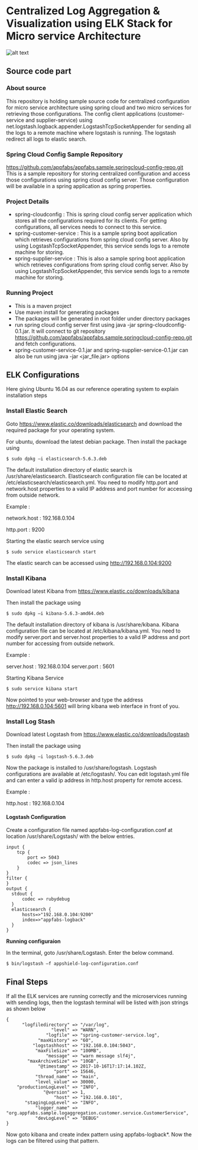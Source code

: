 # Centralized Log Aggregation & Visualization using ELK Stack for Micro service Architecture

![alt text](https://github.com/appfabs/appfabs.samples.elk.logaggregation/blob/master/docs/architecture.png)

## Source code part

### About source

This repository is holding sample source code for centralized configuration for micro service architecture using spring cloud and two micro services for retrieving those configurations. The config client applications (customer-service and supplier-service) using net.logstash.logback.appender.LogstashTcpSocketAppender for sending all the logs to a remote machine where logstash is running. The logstash redirect all logs to elastic search.

### Spring Cloud Config Sample Repository

https://github.com/appfabs/appfabs.sample.springcloud-config-repo.git
This is a sample repository for storing centralized configuration and access those configurations using spring cloud config server. Those configuration will be available in a spring application as spring properties. 


### Project Details

- spring-cloudconfig : This is spring cloud config server application which stores all the configurations required for its clients. For getting configurations, all services needs to connect to this service.
- spring-customer-service : This is a sample spring boot application which retrieves configurations from spring cloud config server. Also by using LogstashTcpSocketAppender, this service sends logs to a remote machine for storing.
- spring-supplier-service : This is also a sample spring boot application which retrieves configurations from spring cloud config server. Also by using LogstashTcpSocketAppender, this service sends logs to a remote machine for storing.

### Running Project

- This is a maven project
- Use maven install for generating packages
- The packages will be generated in root folder under directory packages
- run spring cloud config server first using java -jar spring-cloudconfig-0.1.jar. It will connect to git repository https://github.com/appfabs/appfabs.sample.springcloud-config-repo.git and fetch configurations.
- spring-customer-service-0.1.jar and spring-supplier-service-0.1.jar can also be run using java -jar <jar_file.jar> options

## ELK Configurations

Here giving Ubuntu 16.04 as our reference operating system to explain installation steps

### Install Elastic Search

Goto https://www.elastic.co/downloads/elasticsearch and download the required package for your operating system. 

For ubuntu, download the latest debian package.
Then install the package using

`$ sudo dpkg –i elasticsearch-5.6.3.deb`

The default installation directory of elastic search is /usr/share/elasticsearch. Elasticsearch configuration file can be located at /etc/elasticsearch/elasticsearch.yml. You need to modify http.port and network.host properties to a valid IP address and port number for accessing from outside network. 

Example :

network.host : 192.168.0.104

http.port : 9200

Starting the elastic search service using

`$ sudo service elasticsearch start`

The elastic search can be accessed using http://192.168.0.104:9200

### Install Kibana

Download latest Kibana from https://www.elastic.co/downloads/kibana

Then install the package using

`$ sudo dpkg –i kibana-5.6.3-amd64.deb`

The default installation directory of kibana is /usr/share/kibana. Kibana configuration file can be located at /etc/kibana/kibana.yml. You need to modify server.port and server.host properties to a valid IP address and port number for accessing from outside network. 

Example :

server.host : 192.168.0.104
server.port : 5601

Starting Kibana Service

`$ sudo service kibana start`

Now pointed to your web-browser and type the address http://192.168.0.104:5601 will bring kibana web interface in front of you.

### Install Log Stash

Download latest Logstash from https://www.elastic.co/downloads/logstash 

Then install the package using

`$ sudo dpkg –i logstash-5.6.3.deb`

Now the package is installed to /usr/share/logstash. Logstash configurations are available at /etc/logstash/. You can edit logstash.yml file and can enter a valid ip address in http.host property for remote access.

Example :

http.host : 192.168.0.104

#### Logstash Configuration

Create a configuration file named appfabs-log-configuration.conf at location /usr/share/Logstash/ with the below entries.

```
input {
    tcp {
        port => 5043
        codec => json_lines
    }
}
filter {
}
output {
  stdout {
      codec => rubydebug
  }
  elasticsearch {
      hosts=>"192.168.0.104:9200"
      index=>"appfabs-logback"
  }
}
```

**Running configuraion**

In the terminal, goto /usr/share/Logstash. Enter the below command. 

`$ bin/logstash –f appshield-log-configuration.conf`

## Final Steps

If all the ELK services are running correctly and the microservices running with sending logs, then the logstash terminal will be listed with json strings as shown below

```
{
      "logfiledirectory" => "/var/log",
                 "level" => "WARN",
               "logfile" => "spring-customer-service.log",
            "maxHistory" => "60",
          "logstashhost" => "192.168.0.104:5043",
           "maxFileSize" => "100MB",
               "message" => "warn message slf4j",
        "maxArchiveSize" => "10GB",
            "@timestamp" => 2017-10-16T17:17:14.102Z,
                  "port" => 15646,
           "thread_name" => "main",
           "level_value" => 30000,
    "productionLogLevel" => "INFO",
              "@version" => 1,
                  "host" => "192.168.0.101",
       "stagingLogLevel" => "INFO",
           "logger_name" => "org.appfabs.sample.logaggregation.customer.service.CustomerService",
           "devLogLevel" => "DEBUG"
}
```

Now goto kibana and create index pattern using appfabs-logback*. Now the logs can be filtered using that pattern.


 
